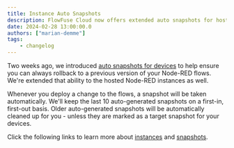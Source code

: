```yaml
---
title: Instance Auto Snapshots
description: FlowFuse Cloud now offers extended auto snapshots for hosted Node-RED instances. Automatically manage flow changes with up to 10 snapshots.
date: 2024-02-28 13:00:00.0
authors: ["marian-demme"]
tags:
    - changelog
---
```


Two weeks ago, we introduced [auto snapshots for devices](/changelog/2024/02/device-auto-snapshot/) to help ensure you can always rollback to a previous version of your Node-RED flows. We're extended that ability to the hosted Node-RED instances as well.

Whenever you deploy a change to the flows, a snapshot will be taken automatically. We'll keep the last 10 auto-generated snapshots on a first-in, first-out basis. Older auto-generated snapshots will be automatically cleaned up for you - unless
they are marked as a target snapshot for your devices.

Click the following links to learn more about [instances](https://flowfuse.com/docs/user/concepts/#instance) and [snapshots](https://flowfuse.com/docs/user/snapshots/#snapshots).
